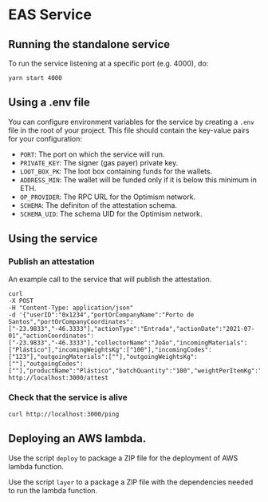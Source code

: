 # EAS Service

## Running the standalone service

To run the service listening at a specific port (e.g. 4000), do:

```
yarn start 4000
```

## Using a .env file

You can configure environment variables for the service by creating a `.env` file in the root of your project. This file should contain the key-value pairs for your configuration:

- `PORT`: The port on which the service will run.
- `PRIVATE_KEY`: The signer (gas payer) private key.
- `LOOT_BOX_PK`: The loot box containing funds for the wallets.
- `ADDRESS_MIN`: The wallet will be funded only if it is below this minimum in ETH.
- `OP_PROVIDER`: The RPC URL for the Optimism network.
- `SCHEMA`: The definiton of the attestation schema.
- `SCHEMA_UID`: The schema UID for the Optimism network.

## Using the service

### Publish an attestation

An example call to the service that will publish the attestation.

```
curl
-X POST
-H "Content-Type: application/json"
-d '{"userID":"0x1234","portOrCompanyName":"Porto de Santos","portOrCompanyCoordinates":["-23.9833","-46.3333"],"actionType":"Entrada","actionDate":"2021-07-01","actionCoordinates":["-23.9833","-46.3333"],"collectorName":"João","incomingMaterials":["Plástico"],"incomingWeightsKg":["100"],"incomingCodes":["123"],"outgoingMaterials":[""],"outgoingWeightsKg":[""],"outgoingCodes":[""],"productName":"Plástico","batchQuantity":"100","weightPerItemKg":"1"}'
http://localhost:3000/attest
```

### Check that the service is alive

```
curl http://localhost:3000/ping
```

## Deploying an AWS lambda.

Use the script `deploy` to package a ZIP file for the deployment of AWS lambda function.

Use the script `layer` to a package a ZIP file with the dependencies needed to run the lambda function.
